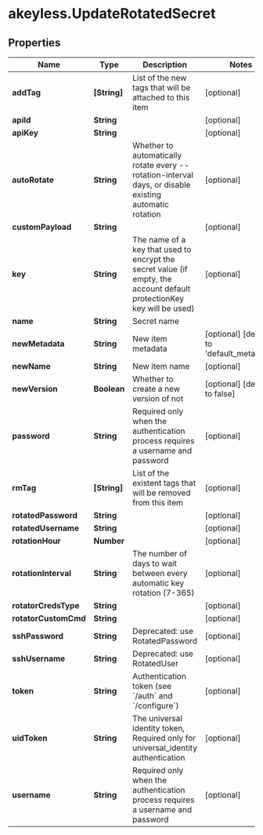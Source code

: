 # akeyless.UpdateRotatedSecret

## Properties

Name | Type | Description | Notes
------------ | ------------- | ------------- | -------------
**addTag** | **[String]** | List of the new tags that will be attached to this item | [optional] 
**apiId** | **String** |  | [optional] 
**apiKey** | **String** |  | [optional] 
**autoRotate** | **String** | Whether to automatically rotate every --rotation-interval days, or disable existing automatic rotation | [optional] 
**customPayload** | **String** |  | [optional] 
**key** | **String** | The name of a key that used to encrypt the secret value (if empty, the account default protectionKey key will be used) | [optional] 
**name** | **String** | Secret name | 
**newMetadata** | **String** | New item metadata | [optional] [default to &#39;default_metadata&#39;]
**newName** | **String** | New item name | [optional] 
**newVersion** | **Boolean** | Whether to create a new version of not | [optional] [default to false]
**password** | **String** | Required only when the authentication process requires a username and password | [optional] 
**rmTag** | **[String]** | List of the existent tags that will be removed from this item | [optional] 
**rotatedPassword** | **String** |  | [optional] 
**rotatedUsername** | **String** |  | [optional] 
**rotationHour** | **Number** |  | [optional] 
**rotationInterval** | **String** | The number of days to wait between every automatic key rotation (7-365) | [optional] 
**rotatorCredsType** | **String** |  | [optional] 
**rotatorCustomCmd** | **String** |  | [optional] 
**sshPassword** | **String** | Deprecated: use RotatedPassword | [optional] 
**sshUsername** | **String** | Deprecated: use RotatedUser | [optional] 
**token** | **String** | Authentication token (see &#x60;/auth&#x60; and &#x60;/configure&#x60;) | [optional] 
**uidToken** | **String** | The universal identity token, Required only for universal_identity authentication | [optional] 
**username** | **String** | Required only when the authentication process requires a username and password | [optional] 


